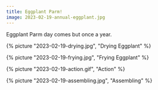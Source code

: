 ```yaml
---
title: Eggplant Parm!
image: 2023-02-19-annual-eggplant.jpg
---
```


Eggplant Parm day comes but once a year.

<!--more-->

{% picture "2023-02-19-drying.jpg", "Drying Eggplant" %}

{% picture "2023-02-19-frying.jpg", "Frying Eggplant" %}

{% picture "2023-02-19-action.gif", "Action" %}

{% picture "2023-02-19-assembling.jpg", "Assembling" %}
